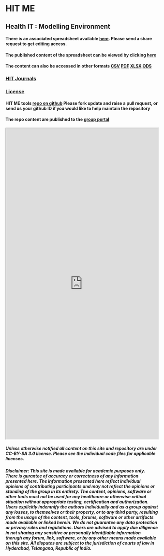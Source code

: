 # HIT ME
## Health IT : Modelling Environment

#### There is an associated spreadsheet available [here](https://bit.ly/hitmexls). Please send a share request to get editing access.

#### The published content of the spreadsheet can be viewed by clicking [here](https://bit.ly/hitmeweb)

#### The content can also be accessed in other formats [CSV](https://docs.google.com/spreadsheets/d/e/2PACX-1vTzZc057XOX5xVopnEUgtiduKbE9bFuCYTdojvrKIttU54am9FqdCoBw6DjYF9BrKGR0CY8xnavNE8V/pub?output=csv) [PDF](https://docs.google.com/spreadsheets/d/e/2PACX-1vTzZc057XOX5xVopnEUgtiduKbE9bFuCYTdojvrKIttU54am9FqdCoBw6DjYF9BrKGR0CY8xnavNE8V/pub?output=pdf) [XLSX](https://docs.google.com/spreadsheets/d/e/2PACX-1vTzZc057XOX5xVopnEUgtiduKbE9bFuCYTdojvrKIttU54am9FqdCoBw6DjYF9BrKGR0CY8xnavNE8V/pub?output=xlsx) [ODS](https://docs.google.com/spreadsheets/d/e/2PACX-1vTzZc057XOX5xVopnEUgtiduKbE9bFuCYTdojvrKIttU54am9FqdCoBw6DjYF9BrKGR0CY8xnavNE8V/pub?output=ods)

### [HIT Journals](JOURNALS.md)
### [License](LICENSE.md)

#### HIT ME tools [repo on github](https://bit.ly/hitmerepo) Please fork update and raise a pull request, or send us your github ID if you would like to help maintain the repository

#### The repo content are published to the [group portal](https://bit.ly/hit2030)


<iframe src="https://docs.google.com/spreadsheets/d/e/2PACX-1vTzZc057XOX5xVopnEUgtiduKbE9bFuCYTdojvrKIttU54am9FqdCoBw6DjYF9BrKGR0CY8xnavNE8V/pubhtml?widget=true&amp;headers=false" width="100%" height="1024"></iframe>


##### Unless otherwise notified all content on this site and repository are under CC-BY-SA 3.0 license. Please see the individual code files for applicable licenses.

##### Disclaimer: This site is made available for academic purposes only. There is gurantee of accuracy or correctness of any information presented here. The information presented here reflect individual opinions of contributing participants and may not reflect the opinions or standing of the group in its entirety. The content, opinions, software or other tools must not be used for any healthcare or otherwise critical situation without appropriate testing, certification and authorization. Users explicitly indemnify the authors individually and as a group against any losses, to themselves or their property, or to any third party, resulting from the usage of the content, tools, forums, software or other artifacts made available or linked herein. We do not guarantee any data protection or privacy rules and regulations. Users are advised to apply due diligence in not sharing any sensitive or personally identifiable information thorugh any forum, link, software, or by any other means made available on this site. All disputes are subject to the jurisdiction of courts of law in Hyderabad, Telangana, Republic of India.

